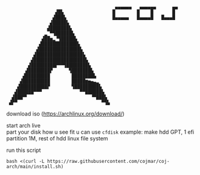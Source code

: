 ```

                                        ▄▄▄▄▄▄   ▄▄▄▄▄▄      ▄▄    
                  ▟█▙                  █        █    █       █    
                 ▟███▙                 █▄▄▄▄▄   █▄▄▄▄█   █▄▄▄█    
                ▟█████▙                
               ▟███████▙
              ▂▔▀▜██████▙
             ▟██▅▂▝▜█████▙
            ▟█████████████▙
           ▟███████████████▙
          ▟█████████████████▙
         ▟███████████████████▙
        ▟█████████▛▀▀▜████████▙
       ▟████████▛      ▜███████▙
      ▟█████████        ████████▙
     ▟██████████        █████▆▅▄▃▂
    ▟██████████▛        ▜█████████▙
   ▟██████▀▀▀              ▀▀██████▙
  ▟███▀▘                       ▝▀███▙
 ▟▛▀                               ▀▜▙
```
download iso (https://archlinux.org/download/)

start arch live  
part your disk how u see fit
u can use `cfdisk` example: make hdd GPT, 1 efi partition 1M, rest of hdd linux file system

run this script
```
bash <(curl -L https://raw.githubusercontent.com/cojmar/coj-arch/main/install.sh)
```
 
